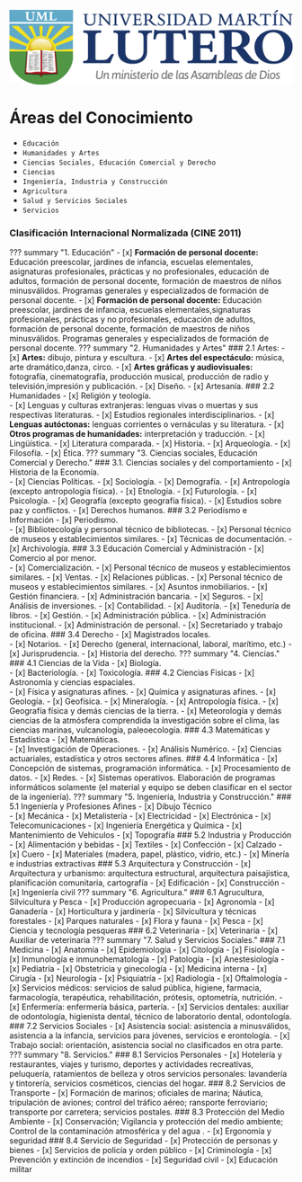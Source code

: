 ![Logo UML](assets/logoUMLColor.png#logoEstilo)
# Áreas del Conocimiento

* `Educación` 
* `Humanidades y Artes`
* `Ciencias Sociales, Educación Comercial y Derecho`
* `Ciencias`
* `Ingeniería, Industria y Construcción`
* `Agricultura`
* `Salud y Servicios Sociales`
* `Servicios`
### Clasificación Internacional Normalizada (CINE 2011)

??? summary "1. Educación"
    - [x] **Formación de personal docente:** Educación preescolar, jardines de infancia, escuelas elementales, asignaturas profesionales, prácticas y no profesionales, educación de adultos, formación de personal docente,  formación de maestros de niños minusválidos. Programas generales y especializados de formación de personal docente.
    - [x] **Formación de personal docente:** Educación preescolar, jardines de infancia, escuelas elementales,signaturas profesionales, prácticas y no profesionales, educación de adultos, formación de personal docente,  formación de maestros de niños minusválidos. Programas generales y especializados de formación de personal docente.
??? summary "2. Humanidades y Artes"
    ###  2.1 Artes: 
    - [x] **Artes:** dibujo, pintura y escultura.
    - [x] **Artes del espectáculo:** música, arte dramático,danza, circo.
    - [x] **Artes gráficas y audiovisuales:** fotografía, cinematografía, producción musical, producción de radio y televisión,impresión y publicación.
    - [x] Diseño.
    - [x] Artesanía.
    ### 2.2 Humanidades
    - [x] Religión y teología.   
    - [x] Lenguas y culturas extranjeras: lenguas vivas o muertas y sus respectivas literaturas.
    - [x] Estudios regionales interdisciplinarios.
    - [x] **Lenguas autóctonas:** lenguas corrientes o vernáculas y su literatura.
    - [x] **Otros programas de humanidades:** interpretación y traducción.
    - [x] Lingüística.
    - [x] Literatura comparada.
    - [x] Historia.
    - [x] Arqueología.
    - [x] Filosofía.
    - [x] Ética.
??? summary "3. Ciencias sociales, Educación Comercial y Derecho."
    ### 3.1. Ciencias sociales y del comportamiento
    - [x] Historia de la Economía.   
    - [x] Ciencias Políticas.
    - [x] Sociología.
    - [x] Demografía.
    - [x] Antropología (excepto antropología física).
    - [x] Etnología.
    - [x] Futurología.
    - [x] Psicología.
    - [x] Geografía (excepto geografía física).
    - [x] Estudios sobre paz y conflictos.
    - [x] Derechos humanos.
    ### 3.2 Periodísmo e Información
    - [x] Periodismo.   
    - [x] Bibliotecología y personal técnico de bibliotecas.
    - [x] Personal técnico de museos y establecimientos similares.
    - [x] Técnicas de documentación.
    - [x] Archivología.
    ### 3.3 Educación Comercial y Administración
    - [x] Comercio al por menor.   
    - [x] Comercialización.
    - [x] Personal técnico de museos y establecimientos similares.
    - [x] Ventas.
    - [x] Relaciones públicas.
    - [x] Personal técnico de museos y establecimientos similares.
    - [x] Asuntos inmobiliarios.
    - [x] Gestión financiera.
    - [x] Administración bancaria.
    - [x] Seguros.
    - [x] Análisis de inversiones.
    - [x] Contabilidad.
    - [x] Auditoría.
    - [x] Teneduría de libros.
    - [x] Gestión.
    - [x] Administración pública.
    - [x] Administración institucional.
    - [x] Administración de personal.
    - [x] Secretariado y trabajo de oficina.
    ### 3.4 Derecho
    - [x] Magistrados locales.   
    - [x] Notarios.
    - [x] Derecho (general, internacional, laboral, marítimo, etc.)
    - [x] Jurisprudencia.
    - [x] Historia del derecho.
??? summary "4. Ciencias."
    ### 4.1 Ciencias de la Vida
    - [x] Biología.   
    - [x] Bacteriología.
    - [x] Toxicología.
    ### 4.2 Ciencias Fisicas
    - [x] Astronomía y ciencias espaciales.   
    - [x] Física y asignaturas afines.
    - [x] Química y asignaturas afines.
    - [x] Geología.
    - [x] Geofísica.
    - [x] Mineralogía.
    - [x] Antropología física.
    - [x] Geografía física y demás ciencias de la tierra.
    - [x] Meteorología y demás ciencias de la atmósfera comprendida la investigación sobre el clima, las ciencias marinas, vulcanología, paleoecología.
    ### 4.3 Matemáticas y Estadística
    - [x] Matemáticas.   
    - [x] Investigación de Operaciones.
    - [x] Análisis Numérico.
    - [x] Ciencias actuariales, estadística y otros sectores afines.
    ### 4.4 Informática
    - [x] Concepción de sistemas, programación informática.
    - [x] Procesamiento de datos.
    - [x] Redes.
    - [x] Sistemas operativos. Elaboración de programas informáticos solamente (el material y equipo se deben clasificar en el sector de la ingeniería).
??? summary "5. Ingeniería, Industria y Construcción."
    ### 5.1 Ingeniería y Profesiones Afines
    - [x] Dibujo Técnico   
    - [x] Mecánica
    - [x] Metalistería
    - [x] Electricidad
    - [x] Electrónica
    - [x] Telecomunicaciones
    - [x] Ingeniería Energética y Química
    - [x] Mantenimiento de Vehículos
    - [x] Topografía
    ### 5.2 Industria y Producción
    - [x] Alimentación y bebidas
    - [x] Textiles
    - [x] Confección
    - [x] Calzado
    - [x] Cuero
    - [x] Materiales (madera, papel, plástico, vidrio, etc.)
    - [x] Minería e industrias extractivas
    ### 5.3 Arquitectura y Construcción
    - [x] Arquitectura y urbanismo: arquitectura estructural, arquitectura paisajística, planificación comunitaria, cartografía
    - [x] Edificación
    - [x] Construcción
    - [x] Ingeniería civil
??? summary "6. Agricultura."
    ### 6.1 Agrucultura, Silvicultura y Pesca
    - [x] Producción agropecuaria
    - [x] Agronomía
    - [x] Ganadería
    - [x] Horticultura y jardinería
    - [x] Silvicultura y técnicas forestales
    - [x] Parques naturales
    - [x] Flora y fauna
    - [x] Pesca
    - [x] Ciencia y tecnología pesqueras
    ### 6.2 Veterinaria
    - [x] Veterinaria
    - [x] Auxiliar de veterinaria
??? summary "7. Salud y Servicios Sociales."
    ### 7.1 Medicina
    - [x] Anatomía
    - [x] Epidemiologia
    - [x] Citología
    - [x] Fisiología
    - [x] Inmunología e inmunohematología
    - [x] Patología
    - [x] Anestesiología
    - [x] Pediatría
    - [x] Obstetricia y ginecología
    - [x] Medicina interna
    - [x] Cirugía
    - [x] Neurología
    - [x] Psiquiatría
    - [x] Radiología
    - [x] Oftalmología
    - [x] Servicios médicos: servicios de salud pública, higiene, farmacia, farmacología, terapéutica, rehabilitación, prótesis, optometría, nutrición. 
    - [x] Enfermería: enfermería básica, partería.
    - [x] Servicios dentales: auxiliar de odontología, higienista dental, técnico de laboratorio dental, odontología.
    ### 7.2 Servicios Sociales
    - [x] Asistencia social: asistencia a minusválidos, asistencia a la infancia, servicios para jóvenes, servicios e erontología.
    - [x] Trabajo social: orientación, asistencia social no clasificados en otra parte.
??? summary "8. Servicios."
    ### 8.1 Servicios Personales
    - [x] Hotelería y restaurantes, viajes y turismo, deportes y actividades recreativas, peluquería, ratamientos de belleza y otros servicios personales: lavandería y tintorería, servicios cosméticos, ciencias del hogar.
    ### 8.2 Servicios de Transporte
    - [x] Formación de marinos; oficiales de marina; Náutica, tripulación de aviones; control del tráfico aéreo; ransporte ferroviario; transporte por carretera; servicios postales. 
    ### 8.3 Protección del Medio Ambiente
    - [x] Conservación; Vigilancia y protección del medio ambiente; Control de la contaminación atmosférica y del agua .
    - [x] Ergonomía y seguridad
    ### 8.4 Servicio de Seguridad
    - [x] Protección de personas y bienes
    - [x] Servicios de policía y orden público
    - [x] Criminología
    - [x] Prevención y extinción de incendios
    - [x] Seguridad civil
    - [x] Educación militar 
